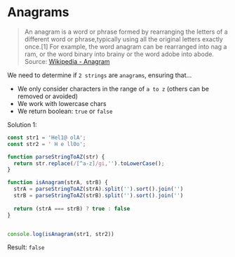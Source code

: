 # Anagrams

> An anagram is a word or phrase formed by rearranging the letters of a different word or phrase,typically using all the original letters exactly once.[1] For example, the word anagram can be rearranged into nag a ram, or the word binary into brainy or the word adobe into abode. Source: [Wikipedia - Anagram](https://en.wikipedia.org/wiki/Anagram)

We need to determine if `2 strings` are `anagrams`, ensuring that...
* We only consider characters in the range of `a to z` (others can be removed or avoided)
* We work with lowercase chars
* We return boolean: `true` or `false`

Solution 1:

```javascript
const str1 = 'Hel1@ olA';
const str2 = ' H e ll0o';

function parseStringToAZ(str) {
  return str.replace(/[^a-z]/gi,'').toLowerCase();
}

function isAnagram(strA, strB) {
  strA = parseStringToAZ(strA).split('').sort().join('')
  strB = parseStringToAZ(strB).split('').sort().join('')
  
  return (strA === strB) ? true : false
}


console.log(isAnagram(str1, str2))
```

Result:
`false`



